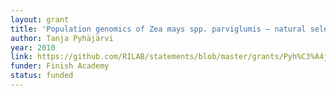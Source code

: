 ```yaml
---
layout: grant
title: 'Population genomics of Zea mays spp. parviglumis – natural selection from the species to the genome'
author: Tanja Pyhäjärvi
year: 2010
link: https://github.com/RILAB/statements/blob/master/grants/Pyh%C3%A4j%C3%A4rvi_Finnish_Aacademy_2010.pdf
funder: Finish Academy
status: funded
---
```

